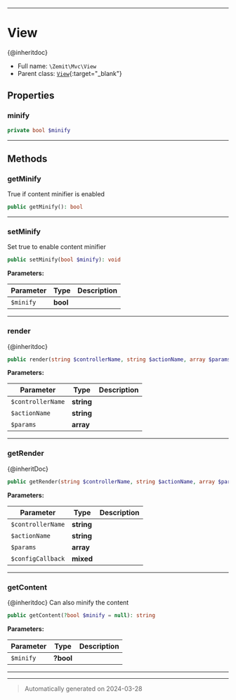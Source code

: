 ***

# View

{@inheritdoc}



* Full name: `\Zemit\Mvc\View`
* Parent class: [`View`](https://docs.phalcon.io/latest/api/){:target="_blank"}



## Properties


### minify



```php
private bool $minify
```






***

## Methods


### getMinify

True if content minifier is enabled

```php
public getMinify(): bool
```












***

### setMinify

Set true to enable content minifier

```php
public setMinify(bool $minify): void
```








**Parameters:**

| Parameter | Type | Description |
|-----------|------|-------------|
| `$minify` | **bool** |  |





***

### render

{@inheritdoc}

```php
public render(string $controllerName, string $actionName, array $params = []): \Phalcon\Mvc\View|bool
```








**Parameters:**

| Parameter | Type | Description |
|-----------|------|-------------|
| `$controllerName` | **string** |  |
| `$actionName` | **string** |  |
| `$params` | **array** |  |





***

### getRender

{@inheritDoc}

```php
public getRender(string $controllerName, string $actionName, array $params = [], mixed $configCallback = null): string
```








**Parameters:**

| Parameter | Type | Description |
|-----------|------|-------------|
| `$controllerName` | **string** |  |
| `$actionName` | **string** |  |
| `$params` | **array** |  |
| `$configCallback` | **mixed** |  |





***

### getContent

{@inheritdoc}
Can also minify the content

```php
public getContent(?bool $minify = null): string
```








**Parameters:**

| Parameter | Type | Description |
|-----------|------|-------------|
| `$minify` | **?bool** |  |





***


***
> Automatically generated on 2024-03-28
